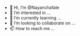 - 👋 Hi, I’m @Nayanchafale
- 👀 I’m interested in ...
- 🌱 I’m currently learning ...
- 💞️ I’m looking to collaborate on ...
- 📫 How to reach me ...

<!---
Nayanchafale/Nayanchafale is a ✨ special ✨ repository because its `README.md` (this file) appears on your GitHub profile.
You can click the Preview link to take a look at your changes.
--->
